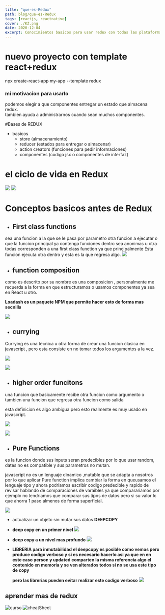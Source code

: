 ```yaml
---
title: "que-es-Redux"
path: blog/que-es-Redux
tags: [reactjs, reactnative]
cover: ./KZ.png
date: 2020-12-04
excerpt: Conocimientos basicos para usar redux con todas las plataformas que se basen en REACT
---
```


# nuevo proyecto con template react+redux

npx create-react-app my-app --template redux

### mi motivacion para usarlo

podemos elegir a que componentes entregar un estado que almacena redux.  
tambien ayuda a administrarnos cuando sean muchos componentes.

#Bases de REDUX

- basicos
  - store (almacenamiento)
  - reducer (estados para entregar o almacenar)
  - action creators (funciones para pedir informaciones)
  - componentes (codigo jsx o componentes de interfaz)

# el ciclo de vida en Redux

![](./eventos.PNG)
![](./ciclo-vida.PNG)

# Conceptos basicos antes de Redux

- ## First class functions

sea una funcion a la que se le pasa por parametro otra funcion a ejecutar o que la funcion principal ya contenga funciones dentro sea anonimas u otra todas corresponden a una first class function ya que principalmente Esta funcion ejecuta otra dentro y esta es la que regresa algo.
![](./firstclass.jpg)

- ## function composition

como es descrito por su nombre es una composicion , personalmente me recuerda a la forma en que estructuramos o usamos componentes ya sea en React u otro.

**Loadash es un paquete NPM que permite hacer esto de forma mas secnilla**

![](./composition.png)

- ## currying

Currying es una tecnica u otra forma de crear una funcion clasica en javascript , pero esta consiste en no tomar todos los argumentos a la vez.

![](./currying.png)

![](./currying2.png)

- ## higher order funcitons

una funcion que basicamente recibe otra funcion como argumento o tambien una funcion que regresa otra funcion como salida

esta definicion es algo ambigua pero esto realmente es muy usado en javascript.

![](./highorder2.png)

![](./highorder.png)

- ## Pure Functions

es la funcion donde sus inputs seran predecibles por lo que usar random, dates no es compatible y sus parametros no mutan.

javascript no es un lenguaje dinamico ,mutable que se adapta a nosotros por lo que aplicar Pure function implica cambiar la forma en queusamos el lenguaje tipo y ahora podriamos escribir codigo predecible y rapido de revisar hablando de comparaciones de varaibles ya que comparariamos por ejemplo no tendriamos que comparar sus tipos de datos pero si su valor lo que ahorra 1 paso almenos de forma superficial.

![](./pure.png)

- actualizar un objeto sin mutar sus datos **DEEPCOPY**

- **deep copy en un primer nivel**
  ![](./objectnomuted.png)

- **deep copy a un nivel mas profundo**
  ![](./objectnomuted2.png)

- **LIBRERIA para inmutabilidad**
  **el deepcopy es posible como vemos pero produce codigo verboso y si es necesario hacerlo asi ya que en en este caso person y updated comparten la misma referencia algo el contenido en memoria y se ven alterados todos si no se usa este tipo de copy**

  **pero las librerias pueden evitar realizar este codigo verboso**
  ![](./immer.png)

## aprender mas de redux

![curso](https://www.codecademy.com/courses/learn-redux/)
![cheatSheet](https://www.codecademy.com/learn/learn-redux/modules/core-redux-api/cheatsheet)
